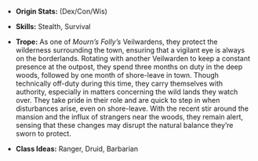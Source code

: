 - **Origin Stats:** (Dex/Con/Wis)
    
- **Skills:** Stealth, Survival
    
- **Trope:** As one of _Mourn’s Folly’s_ Veilwardens, they protect the wilderness surrounding the town, ensuring that a vigilant eye is always on the borderlands. Rotating with another Veilwarden to keep a constant presence at the outpost, they spend three months on duty in the deep woods, followed by one month of shore-leave in town. Though technically off-duty during this time, they carry themselves with authority, especially in matters concerning the wild lands they watch over. They take pride in their role and are quick to step in when disturbances arise, even on shore-leave. With the recent stir around the mansion and the influx of strangers near the woods, they remain alert, sensing that these changes may disrupt the natural balance they’re sworn to protect.
    
- **Class Ideas:** Ranger, Druid, Barbarian